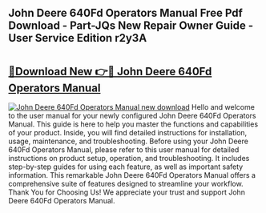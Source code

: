 ## John Deere 640Fd Operators Manual Free Pdf Download - Part-JQs New Repair Owner Guide - User Service Edition r2y3A

# <h2><a href="http://bc97071.oget.top/?id=John+Deere+640Fd+Operators+Manual">🔗Download New 👉🔴 John Deere 640Fd Operators Manual</a></h2>

[![John Deere 640Fd Operators Manual new download](https://i.imgur.com/5g1atiW.png)](http://bc97071.oget.top/?id=John+Deere+640Fd+Operators+Manual)
Hello and welcome to the user manual for your newly configured John Deere 640Fd Operators Manual. This guide is here to help you master the functions and capabilities of your product. Inside, you will find detailed instructions for installation, usage, maintenance, and troubleshooting. Before using your John Deere 640Fd Operators Manual, please refer to this user manual for detailed instructions on product setup, operation, and troubleshooting. It includes step-by-step guides for using each feature, as well as important safety information. This remarkable John Deere 640Fd Operators Manual offers a comprehensive suite of features designed to streamline your workflow. Thank You for Choosing Us! We appreciate your trust and support John Deere 640Fd Operators Manual.

